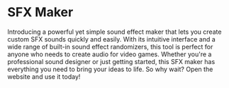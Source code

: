 # SFX Maker
Introducing a powerful yet simple sound effect maker that lets you create custom SFX sounds quickly and easily. With its intuitive interface and a wide range of built-in sound effect randomizers, this tool is perfect for anyone who needs to create audio for video games. Whether you're a professional sound designer or just getting started, this SFX maker has everything you need to bring your ideas to life. So why wait? Open the website and use it today!
